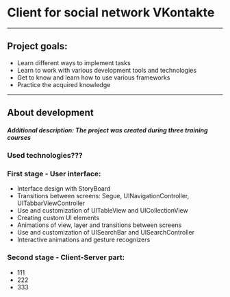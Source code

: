 # Client for social network VKontakte
-------------------------------------
## Project goals:
  - Learn different ways to implement tasks
  - Learn to work with various development tools and technologies
  - Get to know and learn how to use various frameworks
  - Practice the acquired knowledge
-------------------------------------
## About development
##### Additional description: The project was created during three training courses
### Used technologies???
### First stage - User interface:
  - Interface design with StoryBoard
  - Transitions between screens: Segue, UINavigationController, UITabbarViewController
  - Use and customization of UITableView and UICollectionView
  - Creating custom UI elements
  - Animations of view, layer and transitions between screens
  - Use and customization of UISearchBar and UISearchController
  - Interactive animations and gesture recognizers
### Second stage - Client-Server part:
  - 111
  - 222
  - 333
